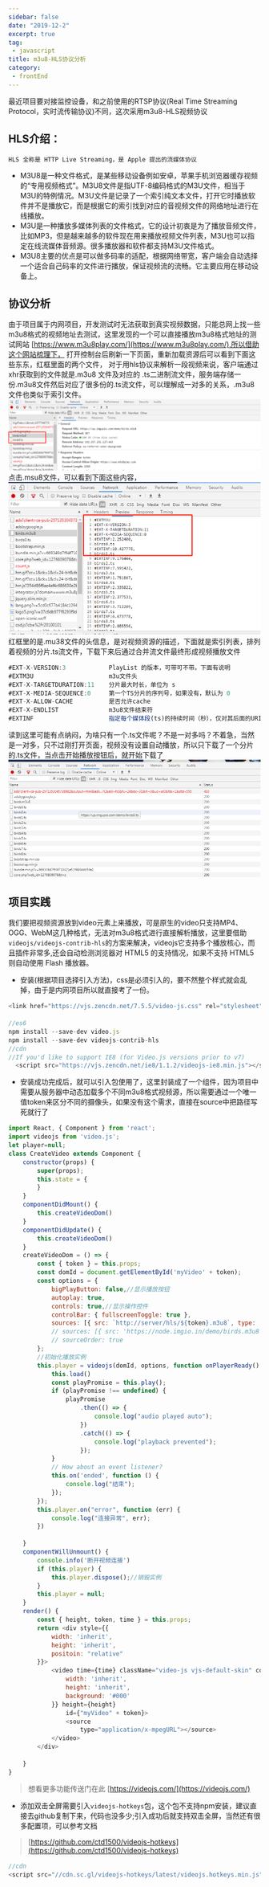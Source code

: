```yaml
---
sidebar: false
date: "2019-12-2"
excerpt: true
tag: 
 - javascript
title: m3u8-HLS协议分析
category: 
 - frontEnd
---
```


最近项目要对接监控设备，和之前使用的RTSP协议(Real Time Streaming Protocol，实时流传输协议)不同，这次采用m3u8-HLS视频协议
 <!-- more -->
## HLS介绍：
`HLS 全称是 HTTP Live Streaming，是 Apple 提出的流媒体协议`
- M3U8是一种文件格式，是某些移动设备例如安卓，苹果手机浏览器缓存视频的“专用视频格式”。M3U8文件是指UTF-8编码格式的M3U文件，相当于M3U的特例情况。M3U文件是记录了一个索引纯文本文件，打开它时播放软件并不是播放它，而是根据它的索引找到对应的音视频文件的网络地址进行在线播放。
- M3U是一种播放多媒体列表的文件格式，它的设计初衷是为了播放音频文件，比如MP3，但是越来越多的软件现在用来播放视频文件列表，M3U也可以指定在线流媒体音频源。很多播放器和软件都支持M3U文件格式。
- M3U8主要的优点是可以做多码率的适配，根据网络带宽，客户端会自动选择一个适合自己码率的文件进行播放，保证视频流的流畅。它主要应用在移动设备上。


## 协议分析
由于项目属于内网项目，开发测试时无法获取到真实视频数据，只能总网上找一些m3u8格式的视频地址去测试，这里发现的一个可以直接播放m3u8格式地址的测试网站
[https://www.m3u8play.com/](https://www.m3u8play.com/),所以借助这个网站梳理下，
打开控制台后刷新一下页面，重新加载资源后可以看到下面这些东东，红框里面的两个文件， 对于用hls协议来解析一段视频来说，客户端通过xhr获取到的文件就是.m3u8 文件及对应的 .ts二进制流文件，服务端存储一份.m3u8文件然后对应了很多份的.ts流文件，可以理解成一对多的关系，.m3u8文件也类似于索引文件。
![Architecture of VuePress](./img/m3u81.png)
点击.msu8文件，可以看到下面这些内容，
![Architecture of VuePress](./img/m3u82.png)
红框里的是.mu38文件的头信息，是对视频资源的描述，下面就是索引列表，排列着视频的分片.ts流文件，下载下来后通过合并流文件最终形成视频播放文件
```js
#EXT-X-VERSION:3            PlayList 的版本，可带可不带。下面有说明
#EXTM3U                     m3u文件头
#EXT-X-TARGETDURATION:11    分片最大时长，单位为 s
#EXT-X-MEDIA-SEQUENCE:0     第一个TS分片的序列号，如果没有，默认为 0
#EXT-X-ALLOW-CACHE          是否允许cache
#EXT-X-ENDLIST              m3u8文件结束符
#EXTINF                     指定每个媒体段(ts)的持续时间（秒），仅对其后面的URI有效
```
读到这里可能有点纳闷，为啥只有一个.ts文件呢？不是一对多吗？不着急，当然是一对多，只不过刚打开页面，视频没有设置自动播放，所以只下载了一个分片的.ts文件，当点击开始播放按钮后，就开始下载了
![Architecture of VuePress](./img/m3u83.png)

## 项目实践
我们要把视频资源放到video元素上来播放，可是原生的video只支持MP4、OGG、WebM这几种格式，无法对m3u8格式进行直接解析播放，这里要借助`videojs/videojs-contrib-hls`的方案来解决，videojs它支持多个播放核心，而且插件非常多,还会自动检测浏览器对 HTML5 的支持情况，如果不支持 HTML5 则自动使用 Flash 播放器。

- 安装(根据项目选择引入方法)，css是必须引入的，要不然整个样式就会乱掉，由于是内网项目所以就直接考了一份。
```js
<link href="https://vjs.zencdn.net/7.5.5/video-js.css" rel="stylesheet" />

//es6
npm install --save-dev video.js
npm install --save-dev videojs-contrib-hls
//cdn
//If you'd like to support IE8 (for Video.js versions prior to v7)
  <script src="https://vjs.zencdn.net/ie8/1.1.2/videojs-ie8.min.js"></script>
```

- 安装成功完成后，就可以引入包使用了，这里封装成了一个组件，因为项目中需要从服务器中动态加载多个不同m3u8格式视频源，所以需要通过一个唯一值token来区分不同的摄像头，如果没有这个需求，直接在source中把路径写死就行了

```js
import React, { Component } from 'react';
import videojs from 'video.js';
let player=null;
class CreateVideo extends Component {
    constructor(props) {
        super(props);
        this.state = {
        }
    }
    componentDidMount() {
        this.createVideoDom()
    }
    componentDidUpdate() {
        this.createVideoDom()
    }
    createVideoDom = () => {
        const { token } = this.props;
        const domId = document.getElementById('myVideo' + token);
        const options = {
            bigPlayButton: false,//显示播放按钮
            autoplay: true,
            controls: true,//显示操作控件
            controlBar: { fullscreenToggle: true },
            sources: [{ src: `http://server/hls/${token}.m3u8`, type: 'application/x-mpegURL' }],
            // sources: [{ src: 'https://node.imgio.in/demo/birds.m3u8', type: 'application/x-mpegURL' }],
            // sourceOrder: true
        };
        //初始化播放实例
        this.player = videojs(domId, options, function onPlayerReady() {
            this.load()
            const playPromise = this.play();
            if (playPromise !== undefined) {
                playPromise
                    .then(() => {
                        console.log("audio played auto");
                    })
                    .catch(() => {
                        console.log("playback prevented");
                    });
            }
            // How about an event listener?
            this.on('ended', function () {
                console.log("结束");
            });
        });
        this.player.on("error", function (err) {
            console.log("连接异常", err);
        })

    }
    componentWillUnmount() {
        console.info('断开视频连接')
        if (this.player) {
            this.player.dispose();//销毁实例
        }
        this.player = null;
    }
    render() {
        const { height, token, time } = this.props;
        return <div style={{
            width: 'inherit',
            height: 'inherit',
            positoin: "relative"
        }}>
            <video time={time} className="video-js vjs-default-skin" controls preload="auto" style={{
                width: 'inherit',
                height: 'inherit',
                background: '#000'
            }} height={height}
                id={"myVideo" + token}>
                <source
                    type="application/x-mpegURL"></source>
            </video>
        </div>

    }
}
```
>想看更多功能传送门在此 [https://videojs.com/](https://videojs.com/)

- 添加双击全屏需要引入`videojs-hotkeys`包，这个包不支持npm安装，建议直接去github复制下来，代码也没多少;引入成功后就支持双击全屏，当然还有很多配置项，可以参考文档
>[https://github.com/ctd1500/videojs-hotkeys](https://github.com/ctd1500/videojs-hotkeys)
```js
//cdn
<script src="//cdn.sc.gl/videojs-hotkeys/latest/videojs.hotkeys.min.js"></script>
```
